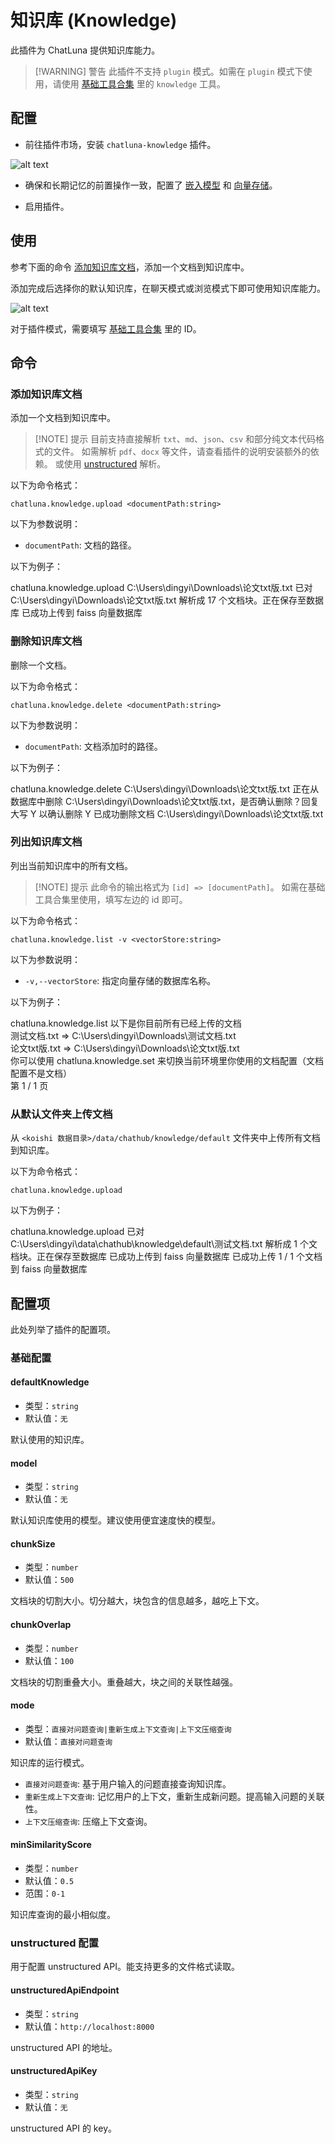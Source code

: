 # 知识库 (Knowledge)

此插件为 ChatLuna 提供知识库能力。

> [!WARNING] 警告
> 此插件不支持 `plugin` 模式。如需在 `plugin` 模式下使用，请使用 [基础工具合集](../plugin/common.md#knowledge) 里的 `knowledge` 工具。

## 配置

- 前往插件市场，安装 `chatluna-knowledge` 插件。

![alt text](../../public/images/image-59.png)

- 确保和长期记忆的前置操作一致，配置了 [嵌入模型](../../guide/configure-embedding-model/introduction.md) 和 [向量存储](../../guide/configure-vector-store/introduction.md)。

- 启用插件。

## 使用

参考下面的命令 [添加知识库文档](#添加知识库文档)，添加一个文档到知识库中。

添加完成后选择你的默认知识库，在聊天模式或浏览模式下即可使用知识库能力。

![alt text](../../public/images/image-60.png)

对于插件模式，需要填写 [基础工具合集](../plugin/common.md#knowledgeid) 里的 ID。

## 命令

### 添加知识库文档

添加一个文档到知识库中。

> [!NOTE] 提示
> 目前支持直接解析 `txt`、`md`、`json`、`csv` 和部分纯文本代码格式的文件。
> 如需解析 `pdf`、`docx` 等文件，请查看插件的说明安装额外的依赖。
> 或使用 [unstructured](https://github.com/Unstructured-IO/unstructured) 解析。

以下为命令格式：

```shell
chatluna.knowledge.upload <documentPath:string>
```

以下为参数说明：

- `documentPath`: 文档的路径。

以下为例子：

<chat-panel>
  <chat-message nickname="User">chatluna.knowledge.upload C:\Users\dingyi\Downloads\论文txt版.txt</chat-message>
  <chat-message nickname="Bot">已对 C:\Users\dingyi\Downloads\论文txt版.txt 解析成 17 个文档块。正在保存至数据库</chat-message>
  <chat-message nickname="Bot">已成功上传到 faiss 向量数据库</chat-message>
</chat-panel>

### 删除知识库文档

删除一个文档。

以下为命令格式：

```shell
chatluna.knowledge.delete <documentPath:string>
```

以下为参数说明：

- `documentPath`: 文档添加时的路径。

以下为例子：

<chat-panel>
  <chat-message nickname="User">chatluna.knowledge.delete C:\Users\dingyi\Downloads\论文txt版.txt</chat-message>
  <chat-message nickname="Bot">正在从数据库中删除 C:\Users\dingyi\Downloads\论文txt版.txt，是否确认删除？回复大写 Y 以确认删除</chat-message>
  <chat-message nickname="User">Y</chat-message>
  <chat-message nickname="Bot">已成功删除文档 C:\Users\dingyi\Downloads\论文txt版.txt</chat-message>
</chat-panel>

### 列出知识库文档

列出当前知识库中的所有文档。

> [!NOTE] 提示
> 此命令的输出格式为 `[id] => [documentPath]`。
> 如需在基础工具合集里使用，填写左边的 id 即可。

以下为命令格式：

```shell
chatluna.knowledge.list -v <vectorStore:string>
```

以下为参数说明：

- `-v,--vectorStore`: 指定向量存储的数据库名称。

以下为例子：

<chat-panel>
  <chat-message nickname="User">chatluna.knowledge.list </chat-message>
  <chat-message nickname="Bot">以下是你目前所有已经上传的文档<br>测试文档.txt => C:\Users\dingyi\Downloads\测试文档.txt<br>论文txt版.txt => C:\Users\dingyi\Downloads\论文txt版.txt<br>你可以使用 chatluna.knowledge.set 来切换当前环境里你使用的文档配置（文档配置不是文档）<br>第 1 / 1 页</chat-message>
</chat-panel>

### 从默认文件夹上传文档

从 `<koishi 数据目录>/data/chathub/knowledge/default` 文件夹中上传所有文档到知识库。

以下为命令格式：

```shell
chatluna.knowledge.upload
```

以下为例子：

<chat-panel>
  <chat-message nickname="User">chatluna.knowledge.upload</chat-message>
  <chat-message nickname="Bot">已对 C:\Users\dingyi\data\chathub\knowledge\default\测试文档.txt 解析成 1 个文档块。正在保存至数据库</chat-message>
  <chat-message nickname="Bot">已成功上传到 faiss 向量数据库</chat-message>
  <chat-message nickname="Bot">已成功上传 1 / 1 个文档到 faiss 向量数据库</chat-message>
</chat-panel>

## 配置项

此处列举了插件的配置项。

### 基础配置

#### defaultKnowledge

- 类型：`string`
- 默认值：`无`

默认使用的知识库。

#### model

- 类型：`string`
- 默认值：`无`

默认知识库使用的模型。建议使用便宜速度快的模型。

#### chunkSize

- 类型：`number`
- 默认值：`500`

文档块的切割大小。切分越大，块包含的信息越多，越吃上下文。

#### chunkOverlap

- 类型：`number`
- 默认值：`100`

文档块的切割重叠大小。重叠越大，块之间的关联性越强。

#### mode

- 类型：`直接对问题查询|重新生成上下文查询|上下文压缩查询`
- 默认值：`直接对问题查询`

知识库的运行模式。

- `直接对问题查询`: 基于用户输入的问题直接查询知识库。
- `重新生成上下文查询`: 记忆用户的上下文，重新生成新问题。提高输入问题的关联性。
- `上下文压缩查询`: 压缩上下文查询。

#### minSimilarityScore

- 类型：`number`
- 默认值：`0.5`
- 范围：`0-1`

知识库查询的最小相似度。

### unstructured 配置

用于配置 unstructured API。能支持更多的文件格式读取。

#### unstructuredApiEndpoint

- 类型：`string`
- 默认值：`http://localhost:8000`

unstructured API 的地址。

#### unstructuredApiKey

- 类型：`string`
- 默认值：`无`

unstructured API 的 key。

